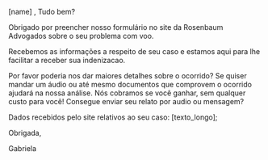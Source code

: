 [name] ,
Tudo bem? 

Obrigado por preencher nosso formulário no site da Rosenbaum Advogados sobre o seu problema com voo. 

Recebemos as informações a respeito de seu caso e estamos aqui para lhe facilitar a receber sua indenizacao. 

Por favor poderia nos dar maiores detalhes sobre o ocorrido? Se quiser mandar um áudio ou até mesmo documentos que comprovem o ocorrido ajudará na nossa análise. Nós cobramos se você ganhar, sem qualquer custo para você! Consegue enviar seu relato por audio ou mensagem?

Dados recebidos pelo site relativos ao seu caso:    [texto_longo];

Obrigada,

Gabriela
